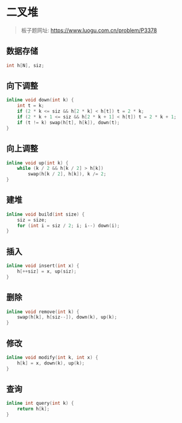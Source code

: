 # 二叉堆

> 板子题网址: https://www.luogu.com.cn/problem/P3378

## 数据存储

```cpp
int h[N], siz;
```

## 向下调整
```cpp
inline void down(int k) {
    int t = k;
    if (2 * k <= siz && h[2 * k] < h[t]) t = 2 * k;
    if (2 * k + 1 <= siz && h[2 * k + 1] < h[t]) t = 2 * k + 1;
    if (t != k) swap(h[t], h[k]), down(t);
}
```

## 向上调整
```cpp
inline void up(int k) {
    while (k / 2 && h[k / 2] > h[k])
        swap(h[k / 2], h[k]), k /= 2;
}
```

## 建堆
```cpp
inline void build(int size) {
    siz = size;
    for (int i = siz / 2; i; i--) down(i);
}
```

## 插入
```cpp
inline void insert(int x) {
    h[++siz] = x, up(siz);
}
```

## 删除
```cpp
inline void remove(int k) {
    swap(h[k], h[siz--]), down(k), up(k);
}
```

## 修改
```cpp
inline void modify(int k, int x) {
    h[k] = x, down(k), up(k);
}
```

## 查询
```cpp
inline int query(int k) {
    return h[k];
}
```
